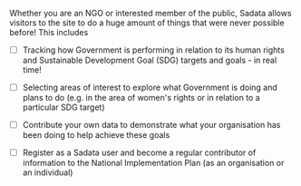 Whether you are an NGO or interested member of the public, Sadata allows visitors to the site to do a huge amount of things that were never possible before! This includes

* [ ] Tracking how Government is performing in relation to its human rights and Sustainable Development Goal \(SDG\) targets and goals - in real time! 
* [ ] Selecting areas of interest to explore what Government is doing and plans to do \(e.g. in the area of women's rights or in relation to a particular SDG target\) 
* [ ] Contribute your own data to demonstrate what your organisation has been doing to help achieve these goals
* [ ] Register as a Sadata user and become a regular contributor of information to the National Implementation Plan \(as an organisation or an individual\)



